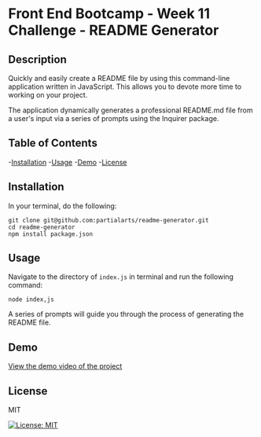 # Front End Bootcamp - Week 11 Challenge - README Generator

## Description

Quickly and easily create a README file by using this command-line application written in JavaScript. This allows you to devote more time to working on your project.

The application dynamically generates a professional README.md file from a user's input via a series of prompts using the Inquirer package.

## Table of Contents

-[Installation](#installation)
-[Usage](#usage)
-[Demo](#demo)
-[License](#license)

## Installation

In your terminal, do the following:
```
git clone git@github.com:partialarts/readme-generator.git
cd readme-generator
npm install package.json
```

## Usage

Navigate to the directory of `index.js` in terminal and run the following command:
```
node index,js
```
A series of prompts will guide you through the process of generating the README file.

## Demo

[View the demo video of the project](./media/walkthrough-video.mp4)

## License

MIT

[![License: MIT](https://img.shields.io/badge/License-MIT-yellow.svg)](https://opensource.org/licenses/MIT)